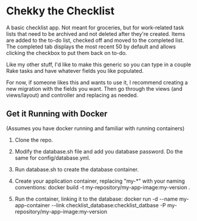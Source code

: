 # Chekky the Checklist

A basic checklist app.  Not meant for groceries, but for work-related task
lists that need to be archived and not deleted after they're created.
Items are added to the to-do list, checked off and moved to the completed list.
The completed tab displays the most recent 50 by default and allows clicking
the checkbox to put them back on to-do.

Like my other stuff, I'd like to make this generic so you can type in a couple
Rake tasks and have whatever fields you like populated.

For now, if someone likes this and wants to use it, I recommend creating a new
migration with the fields you want.  Then go through the views (and
views/layout) and controller and replacing as needed.

## Get it Running with Docker
(Assumes you have docker running and familiar with running containers)

1. Clone the repo.

2. Modify the database.sh file and add you database password.  Do the same for
config/database.yml.

3. Run database.sh to create the database container.

4. Create your application container, replacing "my-\*" with your naming
conventions:
       docker build -t my-repository/my-app-image:my-version .

5. Run the container, linking it to the database:
       docker run -d --name my-app-container --link
       checklist_database:checklist_datbase -P my-repository/my-app-image:my-version
